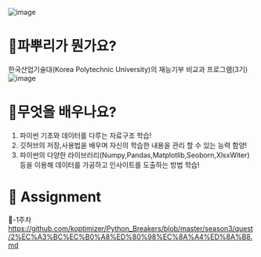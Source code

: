 ![image](https://user-images.githubusercontent.com/85101003/137398853-77d59545-d8e9-41de-8d84-32682bc18d36.png)
# 🤔파뿌리가 뭔가요?
한국산업기술대(Korea Polytechnic University)의 재능기부 비교과 프로그램(3기)
![image](https://user-images.githubusercontent.com/85101003/137400495-c3c67b24-ad15-49d2-887d-e3c9d7c0f82c.png)
# 🧐무엇을 배우나요?
1. 파이썬 기초와 데이터를 다루는 자료구조 학습!
2. 깃허브의 저장,사용법을 배우며 자신의 학습한 내용을 관리 할 수 있는 능력 함양!
3. 파이썬의 다양한 라이브러리(Numpy,Pandas,Matplotlib,Seoborn,XlsxWiter)등을 이용해 데이터를 가공하고 인사이트를 도출하는 방법 학습!
# 📁 Assignment
  📎-1주차 
  https://github.com/koptimizer/Python_Breakers/blob/master/season3/quest/2%EC%A3%BC%EC%B0%A8%ED%80%98%EC%8A%A4%ED%8A%B8.md
